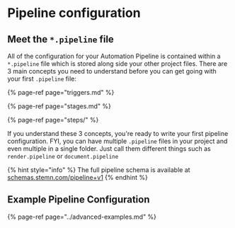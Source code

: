 # Pipeline configuration

## Meet the `*.pipeline` file

All of the configuration for your Automation Pipeline is contained within a `*.pipeline` file which is stored along side your other project files. There are 3 main concepts you need to understand before you can get going with your first `.pipeline` file:

{% page-ref page="triggers.md" %}

{% page-ref page="stages.md" %}

{% page-ref page="steps/" %}

If you understand these 3 concepts, you're ready to write your first pipeline configuration. FYI, you can have multiple `.pipeline` files in your project and even multiple in a single folder. Just call them different things such as `render.pipeline` or `document.pipeline`

{% hint style="info" %}
 The full pipeline schema is available at [schemas.stemn.com/pipeline+v1](https://schemas.stemn.com/pipeline+v1)
{% endhint %}

## Example Pipeline Configuration

{% page-ref page="../advanced-examples.md" %}

